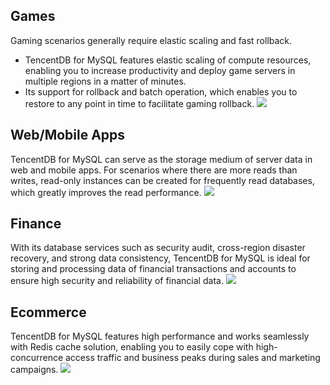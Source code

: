 ## Games
Gaming scenarios generally require elastic scaling and fast rollback.
- TencentDB for MySQL features elastic scaling of compute resources, enabling you to increase productivity and deploy game servers in multiple regions in a matter of minutes.
- Its support for rollback and batch operation, which enables you to restore to any point in time to facilitate gaming rollback.
![](https://main.qcloudimg.com/raw/33986932896aa36c45da02514ab75299.png)

## Web/Mobile Apps
TencentDB for MySQL can serve as the storage medium of server data in web and mobile apps. For scenarios where there are more reads than writes, read-only instances can be created for frequently read databases, which greatly improves the read performance.
![](https://main.qcloudimg.com/raw/1e9c80cc49f6e08e37abe4a90db58735.png)

## Finance
With its database services such as security audit, cross-region disaster recovery, and strong data consistency, TencentDB for MySQL is ideal for storing and processing data of financial transactions and accounts to ensure high security and reliability of financial data.
![](https://main.qcloudimg.com/raw/a8dac9ba93f3fbf822d908e4db9b1108.png)

## Ecommerce
TencentDB for MySQL features high performance and works seamlessly with Redis cache solution, enabling you to easily cope with high-concurrence access traffic and business peaks during sales and marketing campaigns.
![](https://main.qcloudimg.com/raw/8149f36d8db86e8cd39ef6d02412e90e.png)
